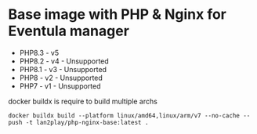# Base image with PHP & Nginx for Eventula manager

- PHP8.3 - v5
- PHP8.2 - v4 - Unsupported
- PHP8.1 - v3 - Unsupported
- PHP8 - v2 - Unsupported
- PHP7 - v1 - Unsupported

docker buildx is require to build multiple archs

```docker buildx build --platform linux/amd64,linux/arm/v7 --no-cache --push -t lan2play/php-nginx-base:latest .```
